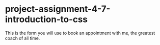 # project-assignment-4-7-introduction-to-css
This is the form you will use to book an appointment with me, the greatest coach of all time.
